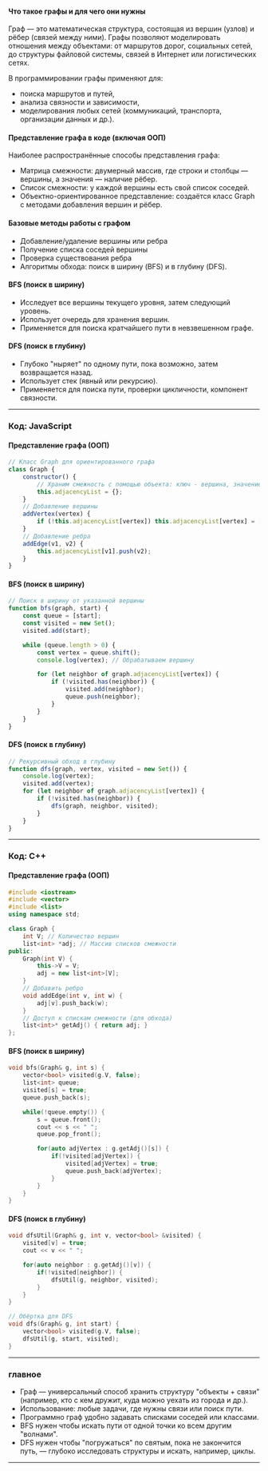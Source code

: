 
#### Что такое графы и для чего они нужны

Граф — это математическая структура, состоящая из вершин (узлов) и рёбер (связей между ними). Графы позволяют моделировать отношения между объектами: от маршрутов дорог, социальных сетей, до структуры файловой системы, связей в Интернет или логистических сетях.

В программировании графы применяют для:

- поиска маршрутов и путей,
- анализа связности и зависимости,
- моделирования любых сетей (коммуникаций, транспорта, организации данных и др.).


#### Представление графа в коде (включая ООП)

Наиболее распространённые способы представления графа:

- Матрица смежности: двумерный массив, где строки и столбцы — вершины, а значения — наличие рёбер.
- Список смежности: у каждой вершины есть свой список соседей.
- Объектно-ориентированное представление: создаётся класс Graph с методами добавления вершин и рёбер.


#### Базовые методы работы с графом

- Добавление/удаление вершины или ребра
- Получение списка соседей вершины
- Проверка существования ребра
- Алгоритмы обхода: поиск в ширину (BFS) и в глубину (DFS).


#### BFS (поиск в ширину)

- Исследует все вершины текущего уровня, затем следующий уровень.
- Использует очередь для хранения вершин.
- Применяется для поиска кратчайшего пути в невзвешенном графе.


#### DFS (поиск в глубину)

- Глубоко "ныряет" по одному пути, пока возможно, затем возвращается назад.
- Использует стек (явный или рекурсию).
- Применяется для поиска пути, проверки цикличности, компонент связности.

***

### Код: JavaScript

#### Представление графа (ООП)

```javascript
// Класс Graph для ориентированного графа
class Graph {
    constructor() {
        // Храним смежность с помощью объекта: ключ - вершина, значение - массив соседей
        this.adjacencyList = {};
    }
    // Добавление вершины
    addVertex(vertex) {
        if (!this.adjacencyList[vertex]) this.adjacencyList[vertex] = [];
    }
    // Добавление ребра
    addEdge(v1, v2) {
        this.adjacencyList[v1].push(v2);
    }
}
```


#### BFS (поиск в ширину)

```javascript
// Поиск в ширину от указанной вершины
function bfs(graph, start) {
    const queue = [start];
    const visited = new Set();
    visited.add(start);

    while (queue.length > 0) {
        const vertex = queue.shift();
        console.log(vertex); // Обрабатываем вершину

        for (let neighbor of graph.adjacencyList[vertex]) {
            if (!visited.has(neighbor)) {
                visited.add(neighbor);
                queue.push(neighbor);
            }
        }
    }
}
```


#### DFS (поиск в глубину)

```javascript
// Рекурсивный обход в глубину
function dfs(graph, vertex, visited = new Set()) {
    console.log(vertex);
    visited.add(vertex);
    for (let neighbor of graph.adjacencyList[vertex]) {
        if (!visited.has(neighbor)) {
            dfs(graph, neighbor, visited);
        }
    }
}
```


***

### Код: C++

#### Представление графа (ООП)

```cpp
#include <iostream>
#include <vector>
#include <list>
using namespace std;

class Graph {
    int V; // Количество вершин
    list<int> *adj; // Массив списков смежности
public:
    Graph(int V) {
        this->V = V;
        adj = new list<int>[V];
    }
    // Добавить ребро
    void addEdge(int v, int w) {
        adj[v].push_back(w);
    }
    // Доступ к спискам смежности (для обхода)
    list<int>* getAdj() { return adj; }
};
```


#### BFS (поиск в ширину)

```cpp
void bfs(Graph& g, int s) {
    vector<bool> visited(g.V, false);
    list<int> queue;
    visited[s] = true;
    queue.push_back(s);

    while(!queue.empty()) {
        s = queue.front();
        cout << s << " ";
        queue.pop_front();

        for(auto adjVertex : g.getAdj()[s]) {
            if(!visited[adjVertex]) {
                visited[adjVertex] = true;
                queue.push_back(adjVertex);
            }
        }
    }
}
```


#### DFS (поиск в глубину)

```cpp
void dfsUtil(Graph& g, int v, vector<bool> &visited) {
    visited[v] = true;
    cout << v << " ";

    for(auto neighbor : g.getAdj()[v]) {
        if(!visited[neighbor]) {
            dfsUtil(g, neighbor, visited);
        }
    }
}

// Обёртка для DFS
void dfs(Graph& g, int start) {
    vector<bool> visited(g.V, false);
    dfsUtil(g, start, visited);
}
```


***

### главное

- Граф — универсальный способ хранить структуру "объекты + связи" (например, кто с кем дружит, куда можно уехать из города и др.).
- Использование: любые задачи, где нужны связи или поиск пути.
- Программно граф удобно задавать списками соседей или классами.
- BFS нужен чтобы искать пути от одной точки ко всем другим "волнами".
- DFS нужен чтобы "погружаться" по святым, пока не закончится путь, — глубоко исследовать структуры и искать, например, циклы.

***
